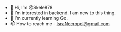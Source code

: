 - 👋 Hi, I’m @Skele878
- 👀 I’m interested in backend. I am new to this thing.
- 🌱 I’m currently learning  Go.
- 📫 How to reach me - IsraNecropol@gmail.com

<!---
Skele878/Skele878 is a ✨ special ✨ repository because its `README.md` (this file) appears on your GitHub profile.
You can click the Preview link to take a look at your changes.
--->
